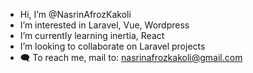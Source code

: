 -  Hi, I’m @NasrinAfrozKakoli
-  I’m interested in Laravel, Vue, Wordpress
-  I’m currently learning inertia, React
-  I’m looking to collaborate on Laravel projects
- 🗨 To reach me, mail to: nasrinafrozkakoli@gmail.com

<!---
NasrinAfrozKakoli/NasrinAfrozKakoli is a ✨ special ✨ repository because its `README.md` (this file) appears on your GitHub profile.
You can click the Preview link to take a look at your changes.
--->
